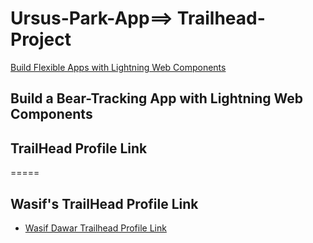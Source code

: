 # Ursus-Park-App==> Trailhead-Project 

[Build Flexible Apps with Lightning Web Components](https://trailhead.salesforce.com/content/learn/projects/lwc-build-flexible-apps)

## Build a Bear-Tracking App with Lightning Web Components

## TrailHead Profile Link
=====
## Wasif's TrailHead Profile Link

- [Wasif Dawar Trailhead Profile Link](https://www.salesforce.com/trailblazer/wasifdawar16)
